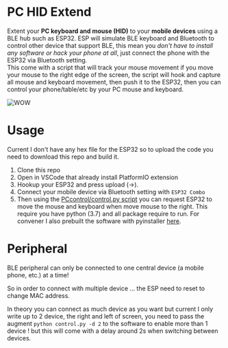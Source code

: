 # PC HID Extend
Extent your **PC keyboard and mouse (HID)** to your **mobile devices** using a BLE hub such as ESP32. ESP will simulate BLE keyboard and Bluetooth to control other device that support BLE, this mean you *don't have to install any software or hack your phone at all*, just connect the phone with the ESP32 via Bluetooth setting.  
This come with a script that will track your mouse movement if you move your mouse to the right edge of the screen, the script will hook and capture all mouse and keyboard movement, then push it to the ESP32, then you can control your phone/table/etc by your PC mouse and keyboard.

![WOW](img/IMG_0162.GIF)

# Usage 
Current I don't have any hex file for the ESP32 so to upload the code you need to download this repo and build it.
1. Clone this repo
2. Open in VSCode that already install PlatformIO extension
3. Hookup your ESP32 and press upload (->).
4. Connect your mobile device via Bluetooth setting with `ESP32 Combo`
5. Then using the [PCcontrol/control.py script](/PCcontrol/control.py) you can request ESP32 to move the mouse and keyboard when move mouse to the right. This require you have python (3.7) and all package require to run. For convener I also prebuilt the software with pyinstaller [here](https://github.com/Cemu0/PC-HID-Extend/releases). 


# Peripheral  
BLE peripheral can only be connected to one central device (a mobile phone, etc.) at a time!

So in order to connect with multiple device ... the ESP need to reset to change MAC address.

In theory you can connect as much device as you want but current I only write up to 2 device, the right and left of screen, you need to pass the augment `python control.py -d 2` to the software to enable more than 1 device ! but this will come with a delay around 2s when switching between devices.


